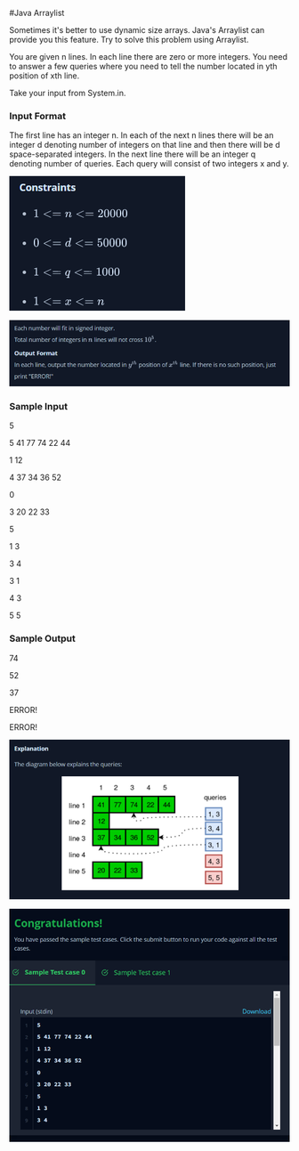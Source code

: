 #Java Arraylist

Sometimes it's better to use dynamic size arrays. Java's Arraylist can provide you this feature. Try to solve this problem using Arraylist.

You are given n lines. In each line there are zero or more integers. You need to answer a few queries where you need to tell the number located in yth position of xth line.

Take your input from System.in.

### Input Format
The first line has an integer n. In each of the next n lines there will be an integer d denoting number of integers on that line and then there will be d space-separated integers. In the next line there will be an integer q denoting number of queries. Each query will consist of two integers x and y.

![img.png](img.png)

![img_1.png](img_1.png)

### Sample Input

5

5 41 77 74 22 44

1 12

4 37 34 36 52

0

3 20 22 33

5

1 3

3 4

3 1

4 3

5 5

### Sample Output

74

52

37

ERROR!

ERROR!

![img_2.png](img_2.png)

![img_3.png](img_3.png)

